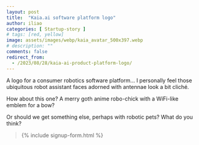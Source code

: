 ```yaml
---
layout: post
title:  "Kaia.ai software platform logo"
author: iliao
categories: [ Startup-story ]
# tags: [red, yellow]
image: assets/images/webp/kaia_avatar_500x397.webp
# description: ""
comments: false
redirect_from:
  - /2023/08/28/kaia-ai-product-platform-logo/
---
```

A logo for a consumer robotics software platform...
I personally feel those ubiquitous robot assistant faces adorned with antennae look a bit cliché.

How about this one? A merry goth anime robo-chick with a WiFi-like emblem for a bow?

Or should we get something else, perhaps with robotic pets? What do you think?

<blockquote>{% include signup-form.html %}</blockquote>
